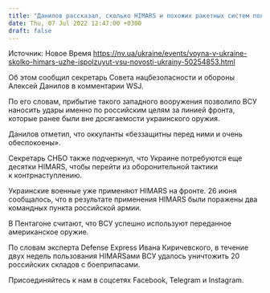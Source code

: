```yaml
---
title: "Данилов рассказал, сколько HIMARS и похожих ракетных систем получила Украина"
date: Thu, 07 Jul 2022 12:47:00 +0300
draft: false
---
```

Источник: Новое Время https://nv.ua/ukraine/events/voyna-v-ukraine-skolko-himars-uzhe-ispolzuyut-vsu-novosti-ukrainy-50254853.html


 Об этом сообщил секретарь Совета нацбезопасности и обороны Алексей Данилов в комментарии WSJ.

По его словам, прибытие такого западного вооружения позволило ВСУ наносить удары именно по российским целям за линией фронта, которые ранее были вне досягаемости украинского оружия.

Данилов отметил, что оккупанты «беззащитны перед ними и очень обеспокоены». 

Секретарь СНБО также подчеркнул, что Украине потребуются еще десятки HIMARS, чтобы перейти из оборонительной тактики к контрнаступлению.

Украинские военные уже применяют HIMARS на фронте. 26 июня сообщалось, что в результате применения HIMARS были поражены два командных пункта российской армии.

В Пентагоне считают, что ВСУ успешно используют переданное американское оружие.

По словам эксперта Defense Express Ивана Киричевского, в течение двух недель пользования HIMARSами ВСУ удалось уничтожить 20 российских складов с боеприпасами.

Присоединяйтесь к нам в соцсетях Facebook, Telegram и Instagram.
